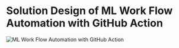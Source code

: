 # Solution Design of ML Work Flow Automation with GitHub Action


![ML Work Flow Automation with GitHub Action](https://github.com/susd1234/ml-flow-automation/assets/45216200/02ba6049-bfe2-49a9-b148-1c966c096600)
